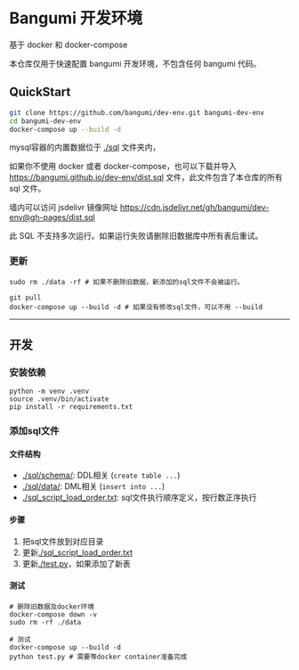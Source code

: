 # Bangumi 开发环境

基于 docker 和 docker-compose

本仓库仅用于快速配置 bangumi 开发环境，不包含任何 bangumi 代码。

## QuickStart

```bash
git clone https://github.com/bangumi/dev-env.git bangumi-dev-env
cd bangumi-dev-env
docker-compose up --build -d
```

mysql容器的内置数据位于 [./sql](sql) 文件夹内，

如果你不使用 docker 或者 docker-compose，也可以下载并导入 <https://bangumi.github.io/dev-env/dist.sql> 文件，此文件包含了本仓库的所有 sql 文件。

墙内可以访问 jsdelivr 镜像网址 https://cdn.jsdelivr.net/gh/bangumi/dev-env@gh-pages/dist.sql

此 SQL 不支持多次运行。如果运行失败请删除旧数据库中所有表后重试。

### 更新

```shell
sudo rm ./data -rf # 如果不删除旧数据，新添加的sql文件不会被运行。

git pull
docker-compose up --build -d # 如果没有修改sql文件，可以不用 --build
```

---

## 开发

### 安装依赖
```shell
python -m venv .venv
source .venv/bin/activate
pip install -r requirements.txt
```


### 添加sql文件

#### 文件结构

* [./sql/schema/](sql/schema/): DDL相关 (`create table ...`)
* [./sql/data/](sql/data/): DML相关 (`insert into ...`)
* [./sql_script_load_order.txt](sql_script_load_order.txt): sql文件执行顺序定义，按行数正序执行

#### 步骤
1. 把sql文件放到对应目录
2. 更新[./sql_script_load_order.txt](sql_script_load_order.txt)
3. 更新[./test.py](test.py#L55)，如果添加了新表

#### 测试
```shell
# 删除旧数据及docker环境
docker-compose down -v
sudo rm -rf ./data  

# 测试
docker-compose up --build -d
python test.py # 需要等docker container准备完成
```

